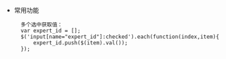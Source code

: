 


- 常用功能

        多个选中获取值：
        var expert_id = [];
        $('input[name="expert_id"]:checked').each(function(index,item){
            expert_id.push($(item).val());
        });
